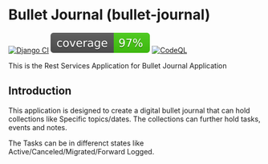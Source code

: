 # Bullet Journal (bullet-journal)
[![Django CI](https://github.com/snemmani/bullet-journal-rest/actions/workflows/django.yml/badge.svg)](https://github.com/snemmani/bullet-journal-rest/actions/workflows/django.yml)
[![Coverage](./coverage.svg)](./coverage.svg)
[![CodeQL](https://github.com/snemmani/bullet-journal-rest/actions/workflows/codeql-analysis.yml/badge.svg)](https://github.com/snemmani/bullet-journal-rest/actions/workflows/codeql-analysis.yml)

This is the Rest Services Application for Bullet Journal Application

## Introduction
This application is designed to create a digital bullet journal that can hold collections like Specific topics/dates. The collections can further hold tasks, events and notes.

The Tasks can be in differenct states like Active/Canceled/Migrated/Forward Logged. 

